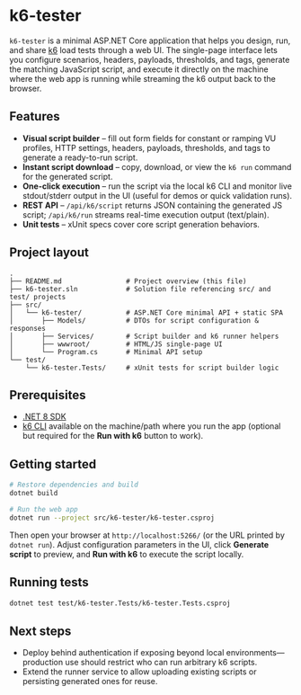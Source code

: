 # k6-tester

`k6-tester` is a minimal ASP.NET Core application that helps you design, run, and share [k6](https://k6.io) load tests through a web UI. The single-page interface lets you configure scenarios, headers, payloads, thresholds, and tags, generate the matching JavaScript script, and execute it directly on the machine where the web app is running while streaming the k6 output back to the browser.

## Features

- **Visual script builder** – fill out form fields for constant or ramping VU profiles, HTTP settings, headers, payloads, thresholds, and tags to generate a ready-to-run script.
- **Instant script download** – copy, download, or view the `k6 run` command for the generated script.
- **One-click execution** – run the script via the local k6 CLI and monitor live stdout/stderr output in the UI (useful for demos or quick validation runs).
- **REST API** – `/api/k6/script` returns JSON containing the generated JS script; `/api/k6/run` streams real-time execution output (text/plain).
- **Unit tests** – xUnit specs cover core script generation behaviors.

## Project layout

```
.
├── README.md                # Project overview (this file)
├── k6-tester.sln            # Solution file referencing src/ and test/ projects
├── src/
│   └── k6-tester/           # ASP.NET Core minimal API + static SPA
│       ├── Models/          # DTOs for script configuration & responses
│       ├── Services/        # Script builder and k6 runner helpers
│       ├── wwwroot/         # HTML/JS single-page UI
│       └── Program.cs       # Minimal API setup
└── test/
    └── k6-tester.Tests/     # xUnit tests for script builder logic
```

## Prerequisites

- [.NET 8 SDK](https://dotnet.microsoft.com/download/dotnet/8.0)
- [k6 CLI](https://k6.io/docs/get-started/installation/) available on the machine/path where you run the app (optional but required for the **Run with k6** button to work).

## Getting started

```bash
# Restore dependencies and build
dotnet build

# Run the web app
dotnet run --project src/k6-tester/k6-tester.csproj
```

Then open your browser at `http://localhost:5266/` (or the URL printed by `dotnet run`). Adjust configuration parameters in the UI, click **Generate script** to preview, and **Run with k6** to execute the script locally.

## Running tests

```bash
dotnet test test/k6-tester.Tests/k6-tester.Tests.csproj
```

## Next steps

- Deploy behind authentication if exposing beyond local environments—production use should restrict who can run arbitrary k6 scripts.
- Extend the runner service to allow uploading existing scripts or persisting generated ones for reuse.

